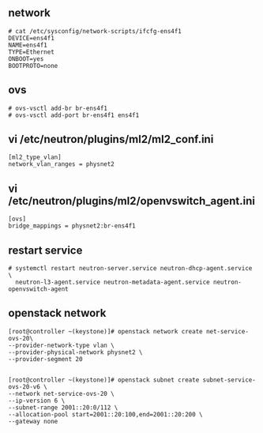 ## network
```
# cat /etc/sysconfig/network-scripts/ifcfg-ens4f1
DEVICE=ens4f1
NAME=ens4f1
TYPE=Ethernet
ONBOOT=yes
BOOTPROTO=none
```

## ovs
```
# ovs-vsctl add-br br-ens4f1
# ovs-vsctl add-port br-ens4f1 ens4f1
```

## vi /etc/neutron/plugins/ml2/ml2_conf.ini
```
[ml2_type_vlan]
network_vlan_ranges = physnet2
```

## vi /etc/neutron/plugins/ml2/openvswitch_agent.ini
```
[ovs]
bridge_mappings = physnet2:br-ens4f1
```

## restart service
```
# systemctl restart neutron-server.service neutron-dhcp-agent.service \
  neutron-l3-agent.service neutron-metadata-agent.service neutron-openvswitch-agent
```


## openstack network
```
[root@controller ~(keystone)]# openstack network create net-service-ovs-20\
--provider-network-type vlan \
--provider-physical-network physnet2 \
--provider-segment 20 


[root@controller ~(keystone)]# openstack subnet create subnet-service-ovs-20-v6 \
--network net-service-ovs-20 \
--ip-version 6 \
--subnet-range 2001::20:0/112 \
--allocation-pool start=2001::20:100,end=2001::20:200 \
--gateway none 
```
